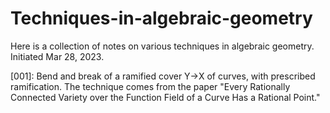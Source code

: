 # Techniques-in-algebraic-geometry

Here is a collection of notes on various techniques in algebraic geometry. Initiated Mar 28, 2023.

[001]: Bend and break of a ramified cover Y->X of curves, with prescribed ramification. The technique comes from the paper "Every Rationally Connected Variety over the Function Field of a Curve Has a Rational Point." 
